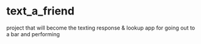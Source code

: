 # text_a_friend
project that will become the texting response &amp; lookup app for going out to a bar and performing
